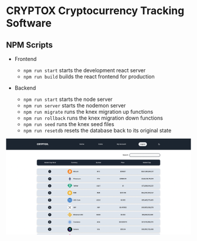 # CRYPTOX Cryptocurrency Tracking Software

## NPM Scripts

- Frontend

  - `npm run start` starts the development react server
  - `npm run build` builds the react frontend for production

- Backend
  - `npm run start` starts the node server
  - `npm run server` starts the nodemon server
  - `npm run migrate` runs the knex migration up functions
  - `npm run rollback` runs the knex migration down functions
  - `npm run seed` runs the knex seed files
  - `npm run resetdb` resets the database back to its original state

<img alt="coins-desktop" src="frontend/src/images/desktop-view.png">
